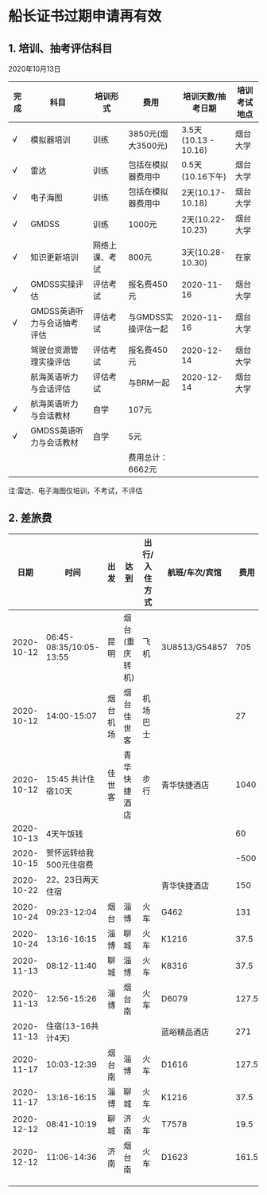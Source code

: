 # 船长证书过期申请再有效

## 1. 培训、抽考评估科目

2020年10月13日

| 完成 | 科目                       | 培训形式       | 费用               | 培训天数/抽考日期    | 培训考试地点 |
| ---- | -------------------------- | -------------- | ------------------ | -------------------- | -------- |
| √    | 模拟器培训                 | 训练           | 3850元(烟大3500元) | 3.5天(10.13 - 10.16) | 烟台大学 |
| √    | 雷达                       | 训练           | 包括在模拟器费用中 | 0.5天(10.16下午)     | 烟台大学 |
| √    | 电子海图                   | 训练           | 包括在模拟器费用中 | 2天(10.17-10.18)     | 烟台大学 |
| √    | GMDSS                      | 训练           | 1000元             | 2天(10.22-10.23)     | 烟台大学 |
| √    | 知识更新培训               | 网络上课、考试 | 800元              | 3天(10.28-10.30)     | 在家     |
| √    | GMDSS实操评估              | 评估考试       | 报名费450元        | 2020-11-16           | 烟台大学 |
| √    | GMDSS英语听力与会话抽考评估| 评估考试       | 与GMDSS实操评估一起| 2020-11-16           | 烟台大学 |
|      | 驾驶台资源管理实操评估     | 评估考试       | 报名费450元        | 2020-12-14           | 烟台大学 |
|      | 航海英语听力与会话评估     | 评估考试       | 与BRM一起          | 2020-12-14           | 烟台大学 |
| √    | 航海英语听力与会话教材     | 自学           | 107元              |                      |          |
| √    | GMDSS英语听力与会话教材    | 自学           | 5元                |                      |          |
|      |                            |                | 费用总计：6662元   |                      |          |

注:雷达、电子海图仅培训，不考试，不评估

## 2. 差旅费

| 日期       | 时间                    | 出发     | 达到           | 出行/入住方式 | 航班/车次/宾馆 | 费用  |
| ---------- | ----------------------- | -------- | -------------- | ------------- | -------------- | ----- |
| 2020-10-12 | 06:45-08:35/10:05-13:55 | 昆明     | 烟台(重庆转机) | 飞机          | 3U8513/G54857  | 705   |
| 2020-10-12 | 14:00-15:07             | 烟台机场 | 烟台佳世客     | 机场巴士      |                | 27    |
| 2020-10-12 | 15:45 共计住宿10天      | 佳世客   | 青华快捷酒店   | 步行          | 青华快捷酒店   | 1040  |
| 2020-10-13 | 4天午饭钱               |          |                |               |                | 60    |
| 2020-10-15 | 贺怀远转给我500元住宿费 |          |                |               |                | -500  |
| 2020-10-22 | 22、23日两天住宿        |          |                |               | 青华快捷酒店   | 150   |
| 2020-10-24 | 09:23-12:04             | 烟台     | 淄博           | 火车          | G462           | 131   |
| 2020-10-24 | 13:16-16:15             | 淄博     | 聊城           | 火车          | K1216          | 37.5  |
| 2020-11-13 | 08:12-11:40             | 聊城     | 淄博           | 火车          | K8316          | 37.5  |
| 2020-11-13 | 12:56-15:26             | 淄博     | 烟台南         | 火车          | D6079          | 127.5 |
| 2020-11-13 | 住宿(13-16共计4天)      |          |                |               | 蓝峪精品酒店   | 271   |
| 2020-11-17 | 10:03-12:39             | 烟台南   | 淄博           | 火车          | D1616          | 127.5 |
| 2020-11-17 | 13:16-16:15             | 淄博     | 聊城           | 火车          | K1216          | 37.5  |
| 2020-12-12 | 08:41-10:19             | 聊城     | 济南           | 火车          | T7578          | 19.5  |
| 2020-12-12 | 11:06-14:36             | 济南     | 烟台南         | 火车          | D1623          | 161.5 |
|            |                         |          |                |               |                |       |
|            |                         |          |                |               |                |       |
|            |                         |          |                |               |                |       |

